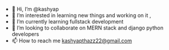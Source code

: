 - 👋 Hi, I’m @kashyap
- 👀 I’m interested in learning new things and working on it , 
- 🌱 I’m currently learning fullstack development
- 💞️ I’m looking to collaborate on MERN stack  and django python developers
- 📫 How to reach me kashyapthazz22@gmail.com


<!---
kashyp22/kashyp22 is a ✨ special ✨ repository because its `README.md` (this file) appears on your GitHub profile.
You can click the Preview link to take a look at your changes.
--->
